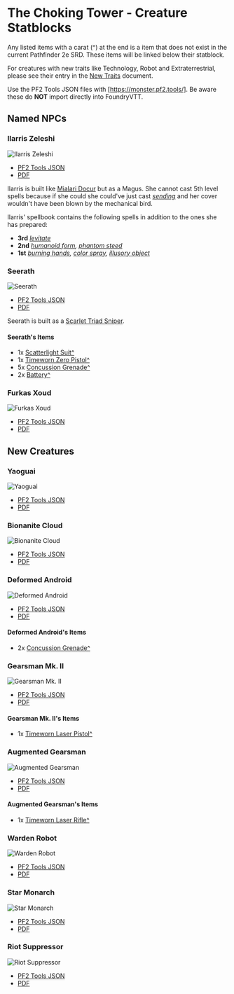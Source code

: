 # The Choking Tower - Creature Statblocks

Any listed items with a carat (^) at the end is a item that does not exist in the current Pathfinder 2e SRD. These items will be linked below their statblock.

For creatures with new traits like Technology, Robot and Extraterrestrial, please see their entry in the [New Traits](/Traits/README.md) document.

Use the PF2 Tools JSON files with [https://monster.pf2.tools/]. Be aware these do **NOT** import directly into FoundryVTT.

## Named NPCs

### Ilarris Zeleshi

![Ilarris Zeleshi](PNGs/IlarrisZeleshi.png)

* [PF2 Tools JSON](PF2Tools/IlarrisZeleshi.json)
* [PDF](PDFs/IlarrisZeleshi.pdf)

Ilarris is built like [Mialari Docur](https://2e.aonprd.com/NPCs.aspx?ID=1561) but as a Magus. She cannot cast 5th level spells because if she could she could've just cast [*sending*](https://2e.aonprd.com/Spells.aspx?ID=272) and her cover wouldn't have been blown by the mechanical bird.

Ilarris' spellbook contains the following spells in addition to the ones she has prepared:

* **3rd** *[levitate](https://2e.aonprd.com/Spells.aspx?ID=170)*
* **2nd** *[humanoid form](https://2e.aonprd.com/Spells.aspx?ID=153), [phantom steed](https://2e.aonprd.com/Spells.aspx?ID=221)*
* **1st** *[burning hands](https://2e.aonprd.com/Spells.aspx?ID=30), [color spray](https://2e.aonprd.com/Spells.aspx?ID=44), [illusory object](https://2e.aonprd.com/Spells.aspx?ID=160)*

### Seerath

![Seerath](PNGs/Seerath.png)

* [PF2 Tools JSON](PF2Tools/Seerath.json)
* [PDF](PDFs/Seerath.pdf)

Seerath is built as a [Scarlet Triad Sniper](https://2e.aonprd.com/NPCs.aspx?ID=1559).

#### Seerath's Items

* 1x [Scatterlight Suit^](/Technology%20Guide/Armor/README.md#scatterlight-suit)
* 1x [Timeworn Zero Pistol^](/Technology%20Guide/Weapons/README.md#zero-pistol)
* 5x [Concussion Grenade^](/Technology%20Guide/Gear/README.md#grenade)
* 2x [Battery^](/Technology%20Guide/Gear/README.md#battery)

### Furkas Xoud

![Furkas Xoud](PNGs/FurkasXoud.png)

* [PF2 Tools JSON](PF2Tools/FurkasXoud.json)
* [PDF](PDFs/FurkasXoud.pdf)

## New Creatures

### Yaoguai

![Yaoguai](PNGs/Yaoguai.png)

* [PF2 Tools JSON](PF2Tools/Yaoguai.json)
* [PDF](PDFs/Yaoguai.pdf)

### Bionanite Cloud

![Bionanite Cloud](PNGs/BionaniteCloud.png)

* [PF2 Tools JSON](PF2Tools/BionaniteCloud.json)
* [PDF](PDFs/BionaniteCloud.pdf)

### Deformed Android

![Deformed Android](PNGs/DeformedAndroid.png)

* [PF2 Tools JSON](PF2Tools/DeformedAndroid.json)
* [PDF](PDFs/DeformedAndroid.pdf)

#### Deformed Android's Items

* 2x [Concussion Grenade^](/Technology%20Guide/Gear/README.md#grenade)

### Gearsman Mk. II

![Gearsman Mk. II](PNGs/GearsmanMkII.png)

* [PF2 Tools JSON](PF2Tools/GearsmanMkII.json)
* [PDF](PDFs/GearsmanMkII.pdf)

#### Gearsman Mk. II's Items

* 1x [Timeworn Laser Pistol^](/Technology%20Guide/Weapons/README.md#laser-pistol)

### Augmented Gearsman

![Augmented Gearsman](PNGs/AugmentedGearsman.png)

* [PF2 Tools JSON](PF2Tools/AugmentedGearsman.json)
* [PDF](PDFs/AugmentedGearsman.pdf)

#### Augmented Gearsman's Items

* 1x [Timeworn Laser Rifle^](/Technology%20Guide/Weapons/README.md#laser-rifle)

### Warden Robot

![Warden Robot](PNGs/WardenRobot.png)

* [PF2 Tools JSON](PF2Tools/WardenRobot.json)
* [PDF](PDFs/WardenRobot.pdf)

### Star Monarch

![Star Monarch](PNGs/StarMonarch.png)

* [PF2 Tools JSON](PF2Tools/StarMonarch.json)
* [PDF](PDFs/StarMonarch.pdf)

### Riot Suppressor

![Riot Suppressor](PNGs/RiotSuppressor.png)

* [PF2 Tools JSON](PF2Tools/RiotSuppressor.json)
* [PDF](PDFs/RiotSuppressor.pdf)